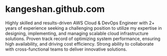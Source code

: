 # kangeshan.github.com
Highly skilled and results-driven AWS Cloud &amp; DevOps Engineer with 2+ years of experience seeking a challenging position to utilize my expertise in designing, implementing, and managing scalable cloud infrastructure solutions. Proven track record of optimizing system performance, ensuring high availability, and driving cost efficiency. Strong ability to collaborate with cross-functional teams to deliver innovative solutions. 
